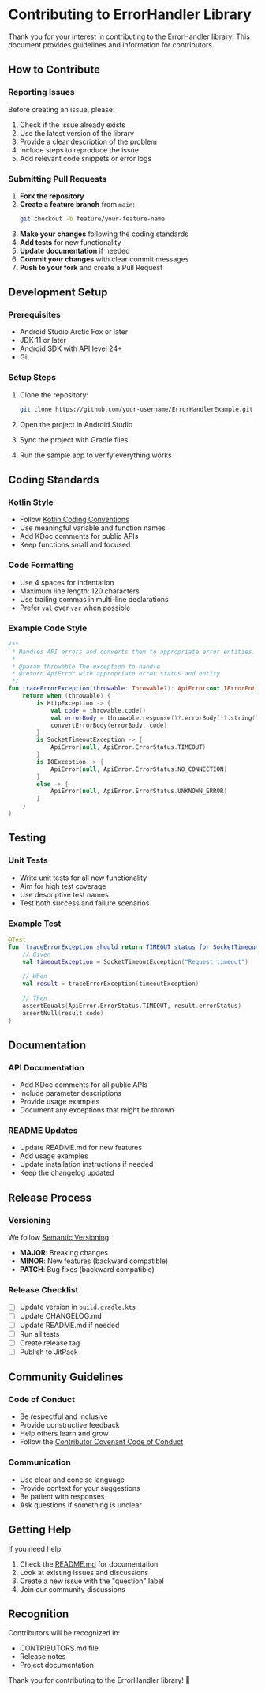 # Contributing to ErrorHandler Library

Thank you for your interest in contributing to the ErrorHandler library! This document provides guidelines and information for contributors.

## How to Contribute

### Reporting Issues

Before creating an issue, please:

1. Check if the issue already exists
2. Use the latest version of the library
3. Provide a clear description of the problem
4. Include steps to reproduce the issue
5. Add relevant code snippets or error logs

### Submitting Pull Requests

1. **Fork the repository**
2. **Create a feature branch** from `main`:
   ```bash
   git checkout -b feature/your-feature-name
   ```
3. **Make your changes** following the coding standards
4. **Add tests** for new functionality
5. **Update documentation** if needed
6. **Commit your changes** with clear commit messages
7. **Push to your fork** and create a Pull Request

## Development Setup

### Prerequisites

- Android Studio Arctic Fox or later
- JDK 11 or later
- Android SDK with API level 24+
- Git

### Setup Steps

1. Clone the repository:
   ```bash
   git clone https://github.com/your-username/ErrorHandlerExample.git
   ```

2. Open the project in Android Studio

3. Sync the project with Gradle files

4. Run the sample app to verify everything works

## Coding Standards

### Kotlin Style

- Follow [Kotlin Coding Conventions](https://kotlinlang.org/docs/coding-conventions.html)
- Use meaningful variable and function names
- Add KDoc comments for public APIs
- Keep functions small and focused

### Code Formatting

- Use 4 spaces for indentation
- Maximum line length: 120 characters
- Use trailing commas in multi-line declarations
- Prefer `val` over `var` when possible

### Example Code Style

```kotlin
/**
 * Handles API errors and converts them to appropriate error entities.
 * 
 * @param throwable The exception to handle
 * @return ApiError with appropriate error status and entity
 */
fun traceErrorException(throwable: Throwable?): ApiError<out IErrorEntity> {
    return when (throwable) {
        is HttpException -> {
            val code = throwable.code()
            val errorBody = throwable.response()?.errorBody()?.string()
            convertErrorBody(errorBody, code)
        }
        is SocketTimeoutException -> {
            ApiError(null, ApiError.ErrorStatus.TIMEOUT)
        }
        is IOException -> {
            ApiError(null, ApiError.ErrorStatus.NO_CONNECTION)
        }
        else -> {
            ApiError(null, ApiError.ErrorStatus.UNKNOWN_ERROR)
        }
    }
}
```

## Testing

### Unit Tests

- Write unit tests for all new functionality
- Aim for high test coverage
- Use descriptive test names
- Test both success and failure scenarios

### Example Test

```kotlin
@Test
fun `traceErrorException should return TIMEOUT status for SocketTimeoutException`() {
    // Given
    val timeoutException = SocketTimeoutException("Request timeout")
    
    // When
    val result = traceErrorException(timeoutException)
    
    // Then
    assertEquals(ApiError.ErrorStatus.TIMEOUT, result.errorStatus)
    assertNull(result.code)
}
```

## Documentation

### API Documentation

- Add KDoc comments for all public APIs
- Include parameter descriptions
- Provide usage examples
- Document any exceptions that might be thrown

### README Updates

- Update README.md for new features
- Add usage examples
- Update installation instructions if needed
- Keep the changelog updated

## Release Process

### Versioning

We follow [Semantic Versioning](https://semver.org/):

- **MAJOR**: Breaking changes
- **MINOR**: New features (backward compatible)
- **PATCH**: Bug fixes (backward compatible)

### Release Checklist

- [ ] Update version in `build.gradle.kts`
- [ ] Update CHANGELOG.md
- [ ] Update README.md if needed
- [ ] Run all tests
- [ ] Create release tag
- [ ] Publish to JitPack

## Community Guidelines

### Code of Conduct

- Be respectful and inclusive
- Provide constructive feedback
- Help others learn and grow
- Follow the [Contributor Covenant Code of Conduct](https://www.contributor-covenant.org/)

### Communication

- Use clear and concise language
- Provide context for your suggestions
- Be patient with responses
- Ask questions if something is unclear

## Getting Help

If you need help:

1. Check the [README.md](README.md) for documentation
2. Look at existing issues and discussions
3. Create a new issue with the "question" label
4. Join our community discussions

## Recognition

Contributors will be recognized in:

- CONTRIBUTORS.md file
- Release notes
- Project documentation

Thank you for contributing to the ErrorHandler library! 🚀
